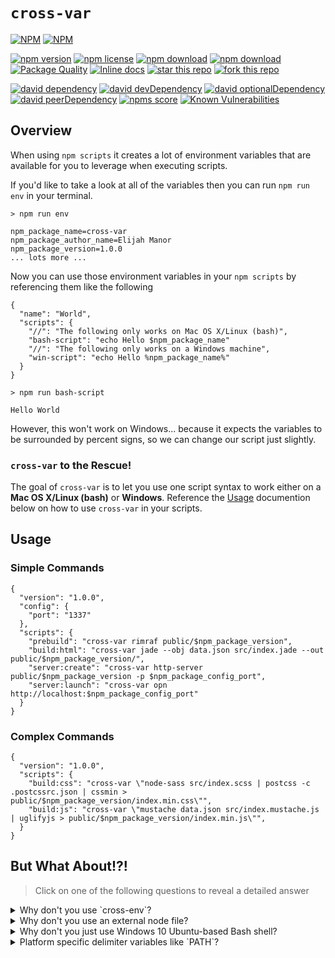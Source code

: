 # `cross-var`

[![NPM](https://nodei.co/npm/cross-var.png?downloads=true&downloadRank=true&stars=true)](https://nodei.co/npm/cross-var/) 
[![NPM](https://nodei.co/npm-dl/cross-var.png?months=9&height=3)](https://nodei.co/npm/cross-var/)

[![npm version](https://img.shields.io/npm/v/cross-var.svg)](https://www.npmjs.com/package/cross-var)
[![npm license](https://img.shields.io/npm/l/cross-var.svg)](https://www.npmjs.com/package/cross-var)
[![npm download](https://img.shields.io/npm/dm/cross-var.svg)](https://www.npmjs.com/package/cross-var)
[![npm download](https://img.shields.io/npm/dt/cross-var.svg)](https://www.npmjs.com/package/cross-var)
[![Package Quality](http://npm.packagequality.com/shield/cross-var.svg)](http://packagequality.com/#?package=cross-var)
[![Inline docs](http://inch-ci.org/github/elijahmanor/cross-var.svg?branch=master)](http://inch-ci.org/github/elijahmanor/cross-var)
[![star this repo](http://githubbadges.com/star.svg?user=HansHammel&repo=cross-var&style=flat&color=fff&background=007ec6)](https://github.com/elijahmanor/cross-var)
[![fork this repo](http://githubbadges.com/fork.svg?user=HansHammel&repo=cross-var&style=flat&color=fff&background=007ec6)](https://github.com/elijahmanor/cross-var/fork)

[![david dependency](https://img.shields.io/david/elijahmanor/cross-var.svg)](https://david-dm.org/elijahmanor/cross-var)
[![david devDependency](https://img.shields.io/david/dev/elijahmanor/cross-var.svg)](https://david-dm.org/elijahmanor/cross-var)
[![david optionalDependency](https://img.shields.io/david/optional/elijahmanor/cross-var.svg)](https://david-dm.org/elijahmanor/cross-var)
[![david peerDependency](https://img.shields.io/david/peer/elijahmanor/cross-var.svg)](https://david-dm.org/elijahmanor/cross-var)
[![npms score](https://badges.npms.io/cross-var.svg)](https://www.npmjs.com/package/cross-var)
[![Known Vulnerabilities](https://snyk.io/test/github/elijahmanor/cross-var/badge.svg)](https://snyk.io/test/github/elijahmanor/cross-var)

## Overview

When using `npm scripts` it creates a lot of environment variables that are available for you to leverage when executing scripts.

If you'd like to take a look at all of the variables then you can run `npm run env` in your terminal. 

```
> npm run env

npm_package_name=cross-var
npm_package_author_name=Elijah Manor
npm_package_version=1.0.0
... lots more ...
```

Now you can use those environment variables in your `npm scripts` by referencing them like the following

```
{
  "name": "World",
  "scripts": {
    "//": "The following only works on Mac OS X/Linux (bash)",
    "bash-script": "echo Hello $npm_package_name"
    "//": "The following only works on a Windows machine",
    "win-script": "echo Hello %npm_package_name%"
  }
}
```

```
> npm run bash-script

Hello World
```
However, this won't work on Windows... because it expects the variables to be surrounded by percent signs, so we can change our script just slightly.

### `cross-var` to the Rescue!

The goal of `cross-var` is to let you use one script syntax to work either on a **Mac OS X/Linux (bash)** or **Windows**. Reference the [Usage]() documention below on how to use `cross-var` in your scripts.

## Usage

### Simple Commands

```
{
  "version": "1.0.0",
  "config": {
    "port": "1337"
  },
  "scripts": {
    "prebuild": "cross-var rimraf public/$npm_package_version",
    "build:html": "cross-var jade --obj data.json src/index.jade --out public/$npm_package_version/",
    "server:create": "cross-var http-server public/$npm_package_version -p $npm_package_config_port",
    "server:launch": "cross-var opn http://localhost:$npm_package_config_port"
  }
}
```

### Complex Commands

```
{
  "version": "1.0.0",
  "scripts": {
    "build:css": "cross-var \"node-sass src/index.scss | postcss -c .postcssrc.json | cssmin > public/$npm_package_version/index.min.css\"",
    "build:js": "cross-var \"mustache data.json src/index.mustache.js | uglifyjs > public/$npm_package_version/index.min.js\"",
  }
}
```

## But What About!?!

> Click on one of the following questions to reveal a detailed answer

<details>
	<summary>Why don't you use `cross-env`?</summary>
    `cross-env` is great for scripts that need a particular environment variable
set, but isn't intended to fix cross-environment issues when using variables
inside an `npm script` 
</details>

<details>
	<summary>Why don't you use an external node file?</summary>
    That is a fine solution to this problem, but if you would rather stick to
straight up `npm scripts`, then this is a good solution
</details>

<details>
  <summary>Why don't you just use Windows 10 Ubuntu-based Bash shell?</summary>
Yes, if you can do that... then great! Windows 10’s version 1607 update, dubbed the “Anniversary Update”, has [intergrated a great bash shell](https://msdn.microsoft.com/en-us/commandline/wsl/about) that should allow you to run Linux software directly on Windows without any changes.

However, if you want to support older Windows versions, then you might consider using `cross-env` or another approach to leverage environment variables in your scripts.
</details>

<details>
  <summary>Platform specific delimiter variables like `PATH`?</summary>
`$:` will be replaced with `;` or `:` depending on your platform.

Example:
```
cross-var cross-env NODE_PATH=$NODE_PATH$:test mocha --recursive
```
</details>